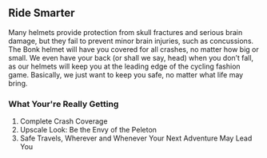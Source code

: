## Ride Smarter 

 Many helmets provide protection from skull fractures and serious brain damage, but they fail to prevent minor brain injuries, such as concussions. The Bonk helmet will have you covered for all crashes, no matter how big or small. We even have your back (or shall we say, head) when you don’t fall, as our helmets will keep you at the leading edge of the cycling fashion game. Basically, we just want to keep you safe, no matter what life may bring. 

### What Your're Really Getting
  1. Complete Crash Coverage 
  2. Upscale Look: Be the Envy of the Peleton
  3. Safe Travels, Wherever and Whenever Your Next Adventure May Lead You  


